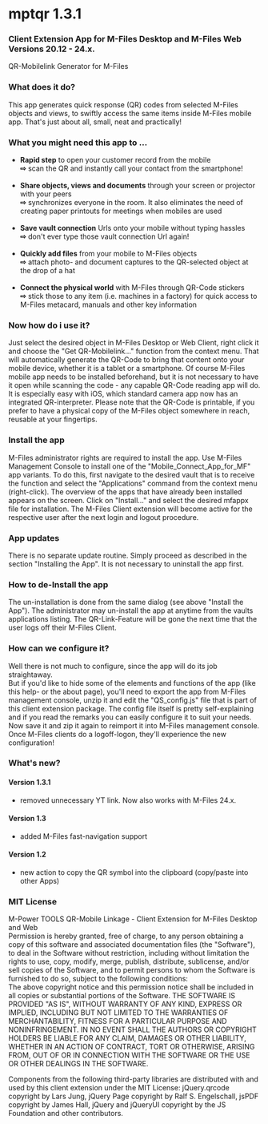 # mptqr 1.3.1
<h3>Client Extension App for M-Files Desktop and M-Files Web Versions 20.12 - 24.x.</h3>

QR-Mobilelink Generator for M-Files

<h3>What does it do?</h3>
This app generates quick response (QR) codes from selected M-Files objects and views, to swiftly access the same items inside M-Files mobile app. That's just about all, small, neat and practically!<br/>
<h3>What you might need this app to ...</h3>
<ul>
  <li><b>Rapid step</b> to open your customer record from the mobile<br/><b>&#8680;</b> scan the QR and instantly call your contact from the smartphone!<br/><br/></li>
  <li><b>Share objects, views and documents</b> through your screen or projector with your peers <br/><b>&#8680;</b> synchronizes everyone in the room. It also eliminates the need of creating paper printouts for meetings when mobiles are used<br/><br/></li>
  <li><b>Save vault connection</b> Urls onto your mobile without typing hassles <br/><b>&#8680;</b> don't ever type those vault connection Url again!<br/><br/></li>
  <li><b>Quickly add files</b> from your mobile to M-Files objects <br/><b>&#8680;</b> attach photo- and document captures to the QR-selected object at the drop of a hat<br/><br/></li>
  <li><b>Connect the physical world</b> with M-Files through QR-Code stickers <br/><b>&#8680;</b> stick those to any item (i.e. machines in a factory) for quick access to M-Files metacard, manuals and other key information</li>
</ul>
<h3>Now how do i use it?</h3>
Just select the desired object in M-Files Desktop or Web Client, right click it and choose the "Get QR-Mobilelink..." function from the context menu. That will automatically generate the QR-Code to bring that content onto your mobile device, whether it is a tablet or a smartphone. Of course M-Files mobile app needs to be installed beforehand, but it is not necessary to have it open while scanning the code - any capable QR-Code reading app will do. It is especially easy with iOS, which standard camera app now has an integrated QR-interpreter. Please note that the QR-Code is printable, if you prefer to have a physical copy of the M-Files object somewhere in reach, reusable at your fingertips.

<h3>Install the app</h3>
M-Files administrator rights are required to install the app. Use M-Files Management Console to install one of the "Mobile_Connect_App_for_MF" app variants. To do this, first navigate to the desired vault that is to receive the function and select the "Applications" command from the context menu (right-click). The overview of the apps that have already been installed appears on the screen. Click on "Install..." and select the desired mfappx file for installation. The M-Files Client extension will become active for the respective user after the next login and logout procedure. 

<h3>App updates</h3>
There is no separate update routine. Simply proceed as described in the section "Installing the App". It is not necessary to uninstall the app first.
						
<h3>How to de-Install the app</h3>
The un-installation is done from the same dialog (see above "Install the App"). The administrator may un-install the app at anytime from the vaults applications listing. The QR-Link-Feature will be gone the next time that the user logs off their M-Files Client.
						
<h3>How can we configure it?</h3>
Well there is not much to configure, since the app will do its job straightaway.<br/>But if you'd like to hide some of the elements and functions of the app (like this help- or the about page), you'll need to export the app from M-Files management console, unzip it and edit the "QS_config.js" file that is part of this client extension package. The config file itself is pretty self-explaining and if you read the remarks you can easily configure it to suit your needs. Now save it and zip it again to reimport it into M-Files management console. Once M-Files clients do a logoff-logon, they'll experience the new configuration!<br/> 


<h3>What's new?</h3>

<h4>Version 1.3.1</h4>
<ul><li>removed unnecessary YT link. Now also works with M-Files 24.x.</li></ul>


<h4>Version 1.3</h4>
<ul><li>added M-Files fast-navigation support</li></ul>

<h4>Version 1.2</h4>
<ul><li>new action to copy the QR symbol into the clipboard (copy/paste into other Apps)</li></ul>

<h3>MIT License</h3>
<p>
M-Power TOOLS QR-Mobile Linkage - Client Extension for M-Files Desktop and Web<br/> 
Permission is hereby granted, free of charge, to any person obtaining a copy of this software and associated documentation files (the "Software"), to deal in the Software without restriction, including without limitation the rights to use, copy, modify, merge, publish, distribute, sublicense, and/or sell copies of the Software, and to permit persons to whom the Software is furnished to do so, subject to the following conditions:<br/>
The above copyright notice and this permission notice shall be included in all copies or substantial portions of the Software.
THE SOFTWARE IS PROVIDED "AS IS", WITHOUT WARRANTY OF ANY KIND, EXPRESS OR IMPLIED, INCLUDING BUT NOT LIMITED TO THE WARRANTIES OF MERCHANTABILITY, FITNESS FOR A PARTICULAR PURPOSE AND NONINFRINGEMENT. IN NO EVENT SHALL THE AUTHORS OR COPYRIGHT HOLDERS BE LIABLE FOR ANY CLAIM, DAMAGES OR OTHER LIABILITY, WHETHER IN AN ACTION OF CONTRACT, TORT OR OTHERWISE, ARISING FROM, OUT OF OR IN CONNECTION WITH THE SOFTWARE OR THE USE OR OTHER DEALINGS IN THE SOFTWARE.
</p>
<p>						
Components from the following third-party libraries are distributed with and used by this client extension under the MIT License: jQuery.qrcode copyright by Lars Jung, jQuery Page copyright by Ralf S. Engelschall, jsPDF copyright by James Hall, jQuery and jQueryUI copyright by the JS Foundation and other contributors.
</p>
